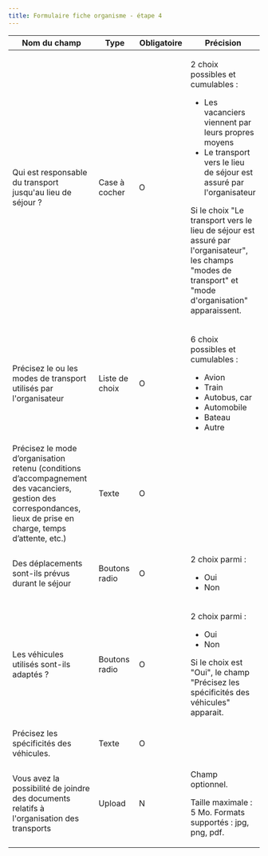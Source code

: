 ```yaml
---
title: Formulaire fiche organisme - étape 4
---
```


<table><thead><tr><th width="237.98828125">Nom du champ</th><th width="95.9296875">Type</th><th width="103.90625">Obligatoire</th><th>Précision</th></tr></thead><tbody><tr><td>Qui est responsable du transport jusqu'au lieu de séjour ?</td><td>Case à cocher</td><td>O</td><td><p>2 choix possibles et cumulables : </p><ul><li>Les vacanciers viennent par leurs propres moyens</li><li>Le transport vers le lieu de séjour est assuré par l'organisateur</li></ul><p></p><p>Si le choix "Le transport vers le lieu de séjour est assuré par l'organisateur", les champs "modes de transport" et "mode d'organisation" apparaissent.    </p></td></tr><tr><td>Précisez le ou les modes de transport utilisés par l'organisateur</td><td>Liste de choix</td><td>O</td><td><p>6 choix possibles et cumulables : </p><ul><li>Avion</li><li>Train</li><li>Autobus, car</li><li>Automobile</li><li>Bateau</li><li>Autre</li></ul></td></tr><tr><td>Précisez le mode d’organisation retenu (conditions d’accompagnement des vacanciers, gestion des correspondances, lieux de prise en charge, temps d’attente, etc.)</td><td>Texte</td><td>O</td><td></td></tr><tr><td>Des déplacements sont-ils prévus durant le séjour</td><td>Boutons radio</td><td>O</td><td><p></p><p>2 choix parmi : </p><ul><li>Oui</li><li>Non</li></ul></td></tr><tr><td>Les véhicules utilisés sont-ils adaptés ?</td><td>Boutons radio</td><td>O</td><td><p></p><p>2 choix parmi : </p><ul><li>Oui</li><li>Non</li></ul><p>Si le choix est "Oui", le champ "Précisez les spécificités des véhicules" apparait. </p></td></tr><tr><td>Précisez les spécificités des véhicules.</td><td>Texte</td><td>O</td><td></td></tr><tr><td>Vous avez la possibilité de joindre des documents relatifs à l'organisation des transports</td><td>Upload</td><td>N</td><td><p>Champ optionnel.</p><p></p><p>Taille maximale : 5 Mo. Formats supportés : jpg, png, pdf.</p></td></tr></tbody></table>
